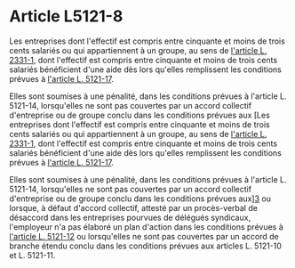 # Article L5121-8

Les entreprises dont l'effectif est compris entre cinquante et moins de trois cents salariés ou qui appartiennent à un groupe, au sens de [l'article L. 2331-1][1], dont l'effectif est compris entre cinquante et moins de trois cents salariés bénéficient d'une aide dès lors qu'elles remplissent les conditions prévues à [l'article L. 5121-17][2]. 

Elles sont soumises à une pénalité, dans les conditions prévues à l'article L. 5121-14, lorsqu'elles ne sont pas couvertes par un accord collectif d'entreprise ou de groupe conclu dans les conditions prévues aux [Les entreprises dont l'effectif est compris entre cinquante et moins de trois cents salariés ou qui appartiennent à un groupe, au sens de [l'article L. 2331-1][1], dont l'effectif est compris entre cinquante et moins de trois cents salariés bénéficient d'une aide dès lors qu'elles remplissent les conditions prévues à [l'article L. 5121-17][2]. 

Elles sont soumises à une pénalité, dans les conditions prévues à l'article L. 5121-14, lorsqu'elles ne sont pas couvertes par un accord collectif d'entreprise ou de groupe conclu dans les conditions prévues aux][3] ou lorsque, à défaut d'accord collectif, attesté par un procès-verbal de désaccord dans les entreprises pourvues de délégués syndicaux, l'employeur n'a pas élaboré un plan d'action dans les conditions prévues à [l'article L. 5121-12][4] ou lorsqu'elles ne sont pas couvertes par un accord de branche étendu conclu dans les conditions prévues aux articles L. 5121-10 et L. 5121-11.

 [1]: /affichCodeArticle.do?cidTexte=LEGITEXT000006072050&idArticle=LEGIARTI000006902131&dateTexte=&categorieLien=cid
 [2]: /affichCodeArticle.do?cidTexte=LEGITEXT000006072050&idArticle=LEGIARTI000027124559&dateTexte=&categorieLien=cid
 [3]: /affichCodeArticle.do?cidTexte=LEGITEXT000006072050&idArticle=LEGIARTI000027124543&dateTexte=&categorieLien=cid
 [4]: /affichCodeArticle.do?cidTexte=LEGITEXT000006072050&idArticle=LEGIARTI000027124547&dateTexte=&categorieLien=cid
